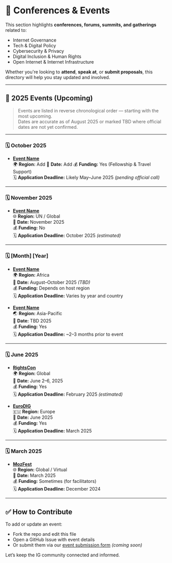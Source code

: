 # 📅 Conferences & Events

This section highlights **conferences, forums, summits, and gatherings** related to:

- Internet Governance
- Tech & Digital Policy
- Cybersecurity & Privacy
- Digital Inclusion & Human Rights
- Open Internet & Internet Infrastructure

Whether you're looking to **attend**, **speak at**, or **submit proposals**, this directory will help you stay updated and involved.

---

## 📆 2025 Events (Upcoming)

> Events are listed in reverse chronological order — starting with the most upcoming.  
> Dates are accurate as of August 2025 or marked TBD where official dates are not yet confirmed.

---

### 🗓 October 2025

- **[Event Name](URL)**  
  🌍 **Region:** Add 
  📅 **Date:** Add 
  💰 **Funding:** Yes (Fellowship & Travel Support)  
  🗓 **Application Deadline:** Likely May–June 2025 _(pending official call)_

---

### 🗓 November 2025

- **[Event Name](URL)**  
  🌐 **Region:** UN / Global  
  📅 **Date:** November 2025  
  💰 **Funding:** No  
  🗓 **Application Deadline:** October 2025 _(estimated)_

---

### 🗓 [Month] [Year]

- **[Event Name](URL)**  
  🌍 **Region:** Africa  
  📅 **Date:** August–October 2025 _(TBD)_  
  💰 **Funding:** Depends on host region  
  🗓 **Application Deadline:** Varies by year and country

- **[Event Name](URL)**  
  🌏 **Region:** Asia-Pacific  
  📅 **Date:** TBD 2025  
  💰 **Funding:** Yes  
  🗓 **Application Deadline:** ~2–3 months prior to event

---

### 🗓 June 2025

- **[RightsCon](https://www.rightscon.org/)**  
  🌍 **Region:** Global  
  📅 **Date:** June 2–6, 2025  
  💰 **Funding:** Yes  
  🗓 **Application Deadline:** February 2025 _(estimated)_

- **[EuroDIG](https://www.eurodig.org/)**  
  🇪🇺 **Region:** Europe  
  📅 **Date:** June 2025  
  💰 **Funding:** Yes  
  🗓 **Application Deadline:** March 2025

---

### 🗓 March 2025

- **[MozFest](https://www.mozillafestival.org/)**  
  🌐 **Region:** Global / Virtual  
  📅 **Date:** March 2025  
  💰 **Funding:** Sometimes (for facilitators)  
  🗓 **Application Deadline:** December 2024

---

## ✅ How to Contribute

To add or update an event:
- Fork the repo and edit this file
- Open a GitHub Issue with event details
- Or submit them via our [event submission form](#) *(coming soon)*

Let’s keep the IG community connected and informed.
